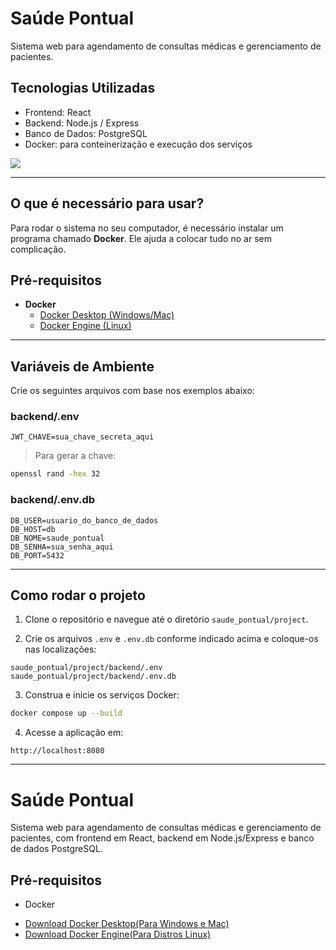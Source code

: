 # Saúde Pontual

Sistema web para agendamento de consultas médicas e gerenciamento de pacientes.

## Tecnologias Utilizadas

- Frontend: React  
- Backend: Node.js / Express  
- Banco de Dados: PostgreSQL  
- Docker: para conteinerização e execução dos serviços

<img src="https://skillicons.dev/icons?i=vscode,git,github,css,js,react,nodejs,postgresql,docker" />

---

## O que é necessário para usar?

Para rodar o sistema no seu computador, é necessário instalar um programa chamado **Docker**. Ele ajuda a colocar tudo no ar sem complicação.


## Pré-requisitos

- **Docker**  
  - [Docker Desktop (Windows/Mac)](https://www.docker.com/products/docker-desktop/)  
  - [Docker Engine (Linux)](https://docs.docker.com/engine/install/)

---

## Variáveis de Ambiente

Crie os seguintes arquivos com base nos exemplos abaixo:

### backend/.env

```env
JWT_CHAVE=sua_chave_secreta_aqui
```

> Para gerar a chave:
```bash
openssl rand -hex 32
```

### backend/.env.db

```env
DB_USER=usuario_do_banco_de_dados
DB_HOST=db
DB_NOME=saude_pontual
DB_SENHA=sua_senha_aqui
DB_PORT=5432
```

---

## Como rodar o projeto

1. Clone o repositório e navegue até o diretório `saude_pontual/project`.

2. Crie os arquivos `.env` e `.env.db` conforme indicado acima e coloque-os nas localizações:

```
saude_pontual/project/backend/.env  
saude_pontual/project/backend/.env.db
```

3. Construa e inicie os serviços Docker:

```bash
docker compose up --build
```

4. Acesse a aplicação em:

```
http://localhost:8080
```

---

# Saúde Pontual

Sistema web para agendamento de consultas médicas e gerenciamento de pacientes, com frontend em React, backend em Node.js/Express e banco de dados PostgreSQL.

## Pré-requisitos
- Docker
* [Download Docker Desktop(Para Windows e Mac)](https://www.docker.com/products/docker-desktop/)
* [Download Docker Engine(Para Distros Linux)](https://docs.docker.com/engine/install/)
